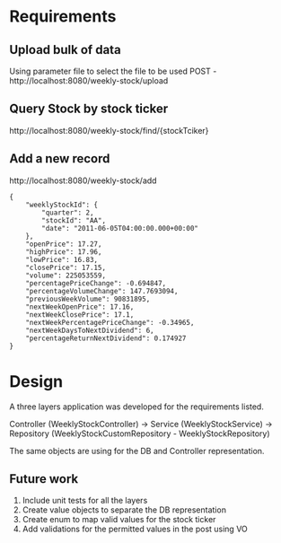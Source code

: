 # Requirements
## Upload bulk of data
Using parameter file to select the file to be used
POST - http://localhost:8080/weekly-stock/upload

## Query Stock by stock ticker
http://localhost:8080/weekly-stock/find/{stockTciker}

## Add a new record
http://localhost:8080/weekly-stock/add
```
{
	"weeklyStockId": {
		"quarter": 2,
		"stockId": "AA",
		"date": "2011-06-05T04:00:00.000+00:00"
	},
	"openPrice": 17.27,
	"highPrice": 17.96,
	"lowPrice": 16.83,
	"closePrice": 17.15,
	"volume": 225053559,
	"percentagePriceChange": -0.694847,
	"percentageVolumeChange": 147.7693094,
	"previousWeekVolume": 90831895,
	"nextWeekOpenPrice": 17.16,
	"nextWeekClosePrice": 17.1,
	"nextWeekPercentagePriceChange": -0.34965,
	"nextWeekDaysToNextDividend": 6,
	"percentageReturnNextDividend": 0.174927
}
```

# Design
A three layers application was developed for the requirements listed. 

Controller (WeeklyStockController) -> Service (WeeklyStockService) -> Repository (WeeklyStockCustomRepository - WeeklyStockRepository)

The same objects are using for the DB and Controller representation.

## Future work
1. Include unit tests for all the layers
2. Create value objects to separate the DB representation
3. Create enum to map valid values for the stock ticker
4. Add validations for the permitted values in the post using VO